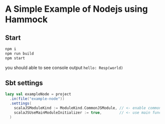 # A Simple Example of Nodejs using Hammock

## Start
```sh
npm i
npm run build
npm start
```

you should able to see console output `hello: Resp(world)`

## Sbt settings
```scala
lazy val exampleNode = project
  .in(file("example-node"))
  .settings(
    scalaJSModuleKind := ModuleKind.CommonJSModule, // <- enable commonjs module system
    scalaJSUseMainModuleInitializer := true,        // <- use main function `def main(args: Array[String]): Unit`
  )
```
## 
